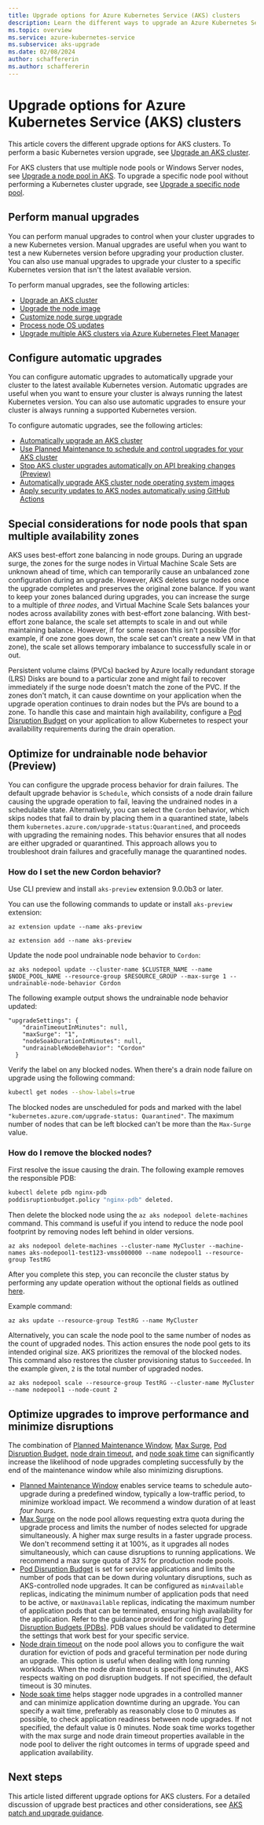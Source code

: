 ```yaml
---
title: Upgrade options for Azure Kubernetes Service (AKS) clusters
description: Learn the different ways to upgrade an Azure Kubernetes Service (AKS) cluster.
ms.topic: overview
ms.service: azure-kubernetes-service
ms.subservice: aks-upgrade
ms.date: 02/08/2024
author: schaffererin
ms.author: schaffererin
---
```


# Upgrade options for Azure Kubernetes Service (AKS) clusters

This article covers the different upgrade options for AKS clusters. To perform a basic Kubernetes version upgrade, see [Upgrade an AKS cluster](./upgrade-aks-cluster.md).

For AKS clusters that use multiple node pools or Windows Server nodes, see [Upgrade a node pool in AKS][nodepool-upgrade]. To upgrade a specific node pool without performing a Kubernetes cluster upgrade, see [Upgrade a specific node pool][specific-nodepool].

## Perform manual upgrades

You can perform manual upgrades to control when your cluster upgrades to a new Kubernetes version. Manual upgrades are useful when you want to test a new Kubernetes version before upgrading your production cluster. You can also use manual upgrades to upgrade your cluster to a specific Kubernetes version that isn't the latest available version.

To perform manual upgrades, see the following articles:

* [Upgrade an AKS cluster](./upgrade-aks-cluster.md)
* [Upgrade the node image](./node-image-upgrade.md)
* [Customize node surge upgrade](./upgrade-aks-cluster.md#customize-node-surge-upgrade)
* [Process node OS updates](./node-updates-kured.md)
* [Upgrade multiple AKS clusters via Azure Kubernetes Fleet Manager](/azure/kubernetes-fleet/update-orchestration)

## Configure automatic upgrades

You can configure automatic upgrades to automatically upgrade your cluster to the latest available Kubernetes version. Automatic upgrades are useful when you want to ensure your cluster is always running the latest Kubernetes version. You can also use automatic upgrades to ensure your cluster is always running a supported Kubernetes version.

To configure automatic upgrades, see the following articles:

* [Automatically upgrade an AKS cluster](./auto-upgrade-cluster.md)
* [Use Planned Maintenance to schedule and control upgrades for your AKS cluster](./planned-maintenance.md)
* [Stop AKS cluster upgrades automatically on API breaking changes (Preview)](./stop-cluster-upgrade-api-breaking-changes.md)
* [Automatically upgrade AKS cluster node operating system images](./auto-upgrade-node-image.md)
* [Apply security updates to AKS nodes automatically using GitHub Actions](./node-upgrade-github-actions.md)

## Special considerations for node pools that span multiple availability zones

AKS uses best-effort zone balancing in node groups. During an upgrade surge, the zones for the surge nodes in Virtual Machine Scale Sets are unknown ahead of time, which can temporarily cause an unbalanced zone configuration during an upgrade. However, AKS deletes surge nodes once the upgrade completes and preserves the original zone balance. If you want to keep your zones balanced during upgrades, you can increase the surge to a multiple of *three nodes*, and Virtual Machine Scale Sets balances your nodes across availability zones with best-effort zone balancing. With best-effort zone balance, the scale set attempts to scale in and out while maintaining balance. However, if for some reason this isn't possible (for example, if one zone goes down, the scale set can't create a new VM in that zone), the scale set allows temporary imbalance to successfully scale in or out.

Persistent volume claims (PVCs) backed by Azure locally redundant storage (LRS) Disks are bound to a particular zone and might fail to recover immediately if the surge node doesn't match the zone of the PVC. If the zones don't match, it can cause downtime on your application when the upgrade operation continues to drain nodes but the PVs are bound to a zone. To handle this case and maintain high availability, configure a [Pod Disruption Budget](https://kubernetes.io/docs/tasks/run-application/configure-pdb/) on your application to allow Kubernetes to respect your availability requirements during the drain operation.

## Optimize for undrainable node behavior (Preview)

You can configure the upgrade process behavior for drain failures. The default upgrade behavior is `Schedule`, which consists of a node drain failure causing the upgrade operation to fail, leaving the undrained nodes in a schedulable state. Alternatively, you can select the `Cordon` behavior, which skips nodes that fail to drain by placing them in a quarantined state, labels them `kubernetes.azure.com/upgrade-status:Quarantined`, and proceeds with upgrading the remaining nodes. This behavior ensures that all nodes are either upgraded or quarantined. This approach allows you to troubleshoot drain failures and gracefully manage the quarantined nodes.

### How do I set the new Cordon behavior?

Use CLI preview and install `aks-preview` extension 9.0.0b3 or later.

You can use the following commands to update or install `aks-preview` extension:

```azurecli-interactive
az extension update --name aks-preview
```

```azurecli-interactive
az extension add --name aks-preview
```

Update the node pool undrainable node behavior to `Cordon`:

```azurecli-interactive
az aks nodepool update --cluster-name $CLUSTER_NAME --name $NODE_POOL_NAME --resource-group $RESOURCE_GROUP --max-surge 1 --undrainable-node-behavior Cordon
```

The following example output shows the undrainable node behavior updated:

```output  
"upgradeSettings": {
    "drainTimeoutInMinutes": null,
    "maxSurge": "1",
    "nodeSoakDurationInMinutes": null,
    "undrainableNodeBehavior": "Cordon"
  }
```

Verify the label on any blocked nodes. When there's a drain node failure on upgrade using the following command:

```bash
kubectl get nodes --show-labels=true
```

The blocked nodes are unscheduled for pods and marked with the label `"kubernetes.azure.com/upgrade-status: Quarantined"`. The maximum number of nodes that can be left blocked can't be more than the `Max-Surge` value.

### How do I remove the blocked nodes?

First resolve the issue causing the drain. The following example removes the responsible PDB:

```bash
kubectl delete pdb nginx-pdb
poddisruptionbudget.policy "nginx-pdb" deleted.
```

Then delete the blocked node using the `az aks nodepool delete-machines` command. This command is useful if you intend to reduce the node pool footprint by removing nodes left behind in older versions.

 ```azurecli-interactive
az aks nodepool delete-machines --cluster-name MyCluster --machine-names aks-nodepool1-test123-vmss000000 --name nodepool1 --resource-group TestRG
```

After you complete this step, you can reconcile the cluster status by performing any update operation without the optional fields as outlined [here](/cli/azure/aks?view=azure-cli-latest#az-aks-update).

Example command:

```azurecli-interactive
az aks update --resource-group TestRG --name MyCluster
```

Alternatively, you can scale the node pool to the same number of nodes as the count of upgraded nodes. This action ensures the node pool gets to its intended original size. AKS prioritizes the removal of the blocked nodes. This command also restores the cluster provisioning status to `Succeeded`. In the example given, `2` is the total number of upgraded nodes.

```azurecli-interactive
az aks nodepool scale --resource-group TestRG --cluster-name MyCluster --name nodepool1 --node-count 2 
```

## Optimize upgrades to improve performance and minimize disruptions

The combination of [Planned Maintenance Window][planned-maintenance], [Max Surge](./upgrade-aks-cluster.md#customize-node-surge-upgrade), [Pod Disruption Budget][pdb-spec], [node drain timeout][drain-timeout], and [node soak time][soak-time] can significantly increase the likelihood of node upgrades completing successfully by the end of the maintenance window while also minimizing disruptions.

* [Planned Maintenance Window][planned-maintenance] enables service teams to schedule auto-upgrade during a predefined window, typically a low-traffic period, to minimize workload impact. We recommend a window duration of at least *four hours*.
* [Max Surge](./upgrade-aks-cluster.md#customize-node-surge-upgrade) on the node pool allows requesting extra quota during the upgrade process and limits the number of nodes selected for upgrade simultaneously. A higher max surge results in a faster upgrade process. We don't recommend setting it at 100%, as it upgrades all nodes simultaneously, which can cause disruptions to running applications. We recommend a max surge quota of *33%* for production node pools.
* [Pod Disruption Budget][pdb-spec] is set for service applications and limits the number of pods that can be down during voluntary disruptions, such as AKS-controlled node upgrades. It can be configured as `minAvailable` replicas, indicating the minimum number of application pods that need to be active, or `maxUnavailable` replicas, indicating the maximum number of application pods that can be terminated, ensuring high availability for the application. Refer to the guidance provided for configuring [Pod Disruption Budgets (PDBs)][pdb-concepts]. PDB values should be validated to determine the settings that work best for your specific service.
* [Node drain timeout][drain-timeout] on the node pool allows you to configure the wait duration for eviction of pods and graceful termination per node during an upgrade. This option is useful when dealing with long running workloads. When the node drain timeout is specified (in minutes), AKS respects waiting on pod disruption budgets. If not specified, the default timeout is 30 minutes.
* [Node soak time][soak-time] helps stagger node upgrades in a controlled manner and can minimize application downtime during an upgrade. You can specify a wait time, preferably as reasonably close to 0 minutes as possible, to check application readiness between node upgrades. If not specified, the default value is 0 minutes. Node soak time works together with the max surge and node drain timeout properties available in the node pool to deliver the right outcomes in terms of upgrade speed and application availability.

## Next steps

This article listed different upgrade options for AKS clusters. For a detailed discussion of upgrade best practices and other considerations, see [AKS patch and upgrade guidance][upgrade-operators-guide].

<!-- LINKS - external -->
[pdb-spec]: https://kubernetes.io/docs/tasks/run-application/configure-pdb/
[pdb-concepts]:https://kubernetes.io/docs/concepts/workloads/pods/disruptions/#pod-disruption-budgets

<!-- LINKS - internal -->
[aks-tutorial-prepare-app]: ./tutorial-kubernetes-prepare-app.md
[drain-timeout]: ./upgrade-aks-cluster.md#set-node-drain-timeout-value
[soak-time]: ./upgrade-aks-cluster.md#set-node-soak-time-value
[nodepool-upgrade]: manage-node-pools.md#upgrade-a-cluster-control-plane-with-multiple-node-pools
[planned-maintenance]: planned-maintenance.md
[specific-nodepool]: node-image-upgrade.md#upgrade-a-specific-node-pool
[upgrade-operators-guide]: /azure/architecture/operator-guides/aks/aks-upgrade-practices

